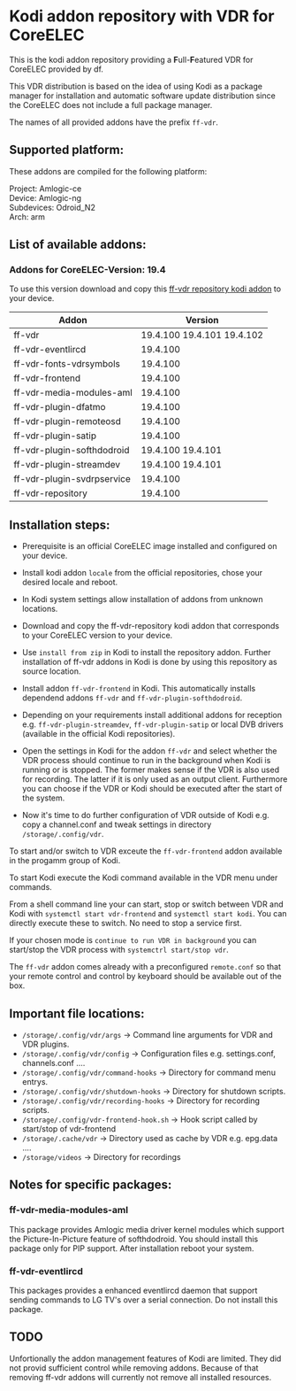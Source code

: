 # Kodi addon repository with VDR for CoreELEC
This is the kodi addon repository providing a **F**ull-**F**eatured VDR for CoreELEC provided by df. 

This VDR distribution is based on the idea of using Kodi as a package manager for installation and automatic software update distribution since the CoreELEC does not include a full package manager.

The names of all provided addons have the prefix `ff-vdr`.

## Supported platform:
These addons are compiled for the following platform:

Project: Amlogic-ce\
Device: Amlogic-ng\
Subdevices: Odroid_N2\
Arch: arm

## List of available addons:

### Addons for CoreELEC-Version: 19.4
To use this version download and copy this [ff-vdr repository kodi addon](https://durchflieger.github.io/ff-vdr-coreelec-n2-odroid-repo/19.4/ff-vdr-repository/ff-vdr-repository-19.4.100.zip) to your device.

| Addon | Version |
| ----- | ------- |
| ff-vdr |  19.4.100 19.4.101 19.4.102 |
| ff-vdr-eventlircd |  19.4.100 |
| ff-vdr-fonts-vdrsymbols |  19.4.100 |
| ff-vdr-frontend |  19.4.100 |
| ff-vdr-media-modules-aml |  19.4.100 |
| ff-vdr-plugin-dfatmo |  19.4.100 |
| ff-vdr-plugin-remoteosd |  19.4.100 |
| ff-vdr-plugin-satip |  19.4.100 |
| ff-vdr-plugin-softhdodroid |  19.4.100 19.4.101 |
| ff-vdr-plugin-streamdev |  19.4.100 19.4.101 |
| ff-vdr-plugin-svdrpservice |  19.4.100 |
| ff-vdr-repository |  19.4.100 |

## Installation steps:

- Prerequisite is an official CoreELEC image installed and configured on your device.

- Install kodi addon `locale` from the official repositories, chose your desired locale and reboot.

- In Kodi system settings allow installation of addons from unknown locations.

- Download and copy the ff-vdr-repository kodi addon that corresponds to your CoreELEC version to your device.

- Use `install from zip` in Kodi to install the repository addon. Further installation of ff-vdr addons in Kodi is done by using this repository as source location.

- Install addon `ff-vdr-frontend` in Kodi. This automatically installs dependend addons `ff-vdr` and `ff-vdr-plugin-softhdodroid`. 

- Depending on your requirements install additional addons for reception e.g. `ff-vdr-plugin-streamdev`, `ff-vdr-plugin-satip` or local DVB drivers (available in the official Kodi repositories).

- Open the settings in Kodi for the addon `ff-vdr` and select whether the VDR process should continue to run in the background when Kodi is running or is stopped. The former makes sense if the VDR is also used for recording. The latter if it is only used as an output client. Furthermore you can choose if the VDR or Kodi should be executed after the start of the system.

- Now it's time to do further configuration of VDR outside of Kodi e.g. copy a channel.conf and tweak settings in directory `/storage/.config/vdr`.

To start and/or switch to VDR exceute the `ff-vdr-frontend` addon available in the progamm group of Kodi.

To start Kodi execute the Kodi command available in the VDR menu under commands.

From a shell command line your can start, stop or switch between VDR and Kodi with `systemctl start vdr-frontend` and `systemctl start kodi`. You can directly execute these to switch. No need to stop a service first.

If your chosen mode is `continue to run VDR in background` you can start/stop the VDR process with `systemctrl start/stop vdr`.

The `ff-vdr` addon comes already with a preconfigured `remote.conf` so that your remote control and control by keyboard should be available out of the box.

## Important file locations:

- `/storage/.config/vdr/args` -> Command line arguments for VDR and VDR plugins.
- `/storage/.config/vdr/config` -> Configuration files e.g. settings.conf, channels.conf ....
- `/storage/.config/vdr/command-hooks` -> Directory for command menu entrys.
- `/storage/.config/vdr/shutdown-hooks` -> Directory for shutdown scripts.
- `/storage/.config/vdr/recording-hooks` -> Directory for recording scripts.
- `/storage/.config/vdr-frontend-hook.sh` -> Hook script called by start/stop of vdr-frontend
- `/storage/.cache/vdr` -> Directory used as cache by VDR e.g. epg.data ....
- `/storage/videos` -> Directory for recordings

## Notes for specific packages:

### ff-vdr-media-modules-aml
This package provides Amlogic media driver kernel modules which support the Picture-In-Picture feature of softhdodroid.
You should install this package only for PIP support.
After installation reboot your system.

### ff-vdr-eventlircd
This packages provides a enhanced eventlircd daemon that support sending commands to LG TV's over a serial connection.
Do not install this package.

## TODO

Unfortionally the addon management features of Kodi are limited.
They did not provid sufficient control while removing addons.
Because of that removing ff-vdr addons will currently not remove all installed resources.
